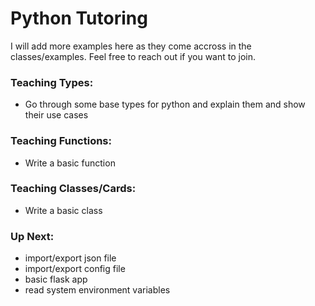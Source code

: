 # Python Tutoring

I will add more examples here as they come accross in the classes/examples. Feel free to reach out if you want to join. 

### Teaching Types: 
 - Go through some base types for python and explain them and show their use cases
### Teaching Functions: 
 - Write a basic function 
### Teaching Classes/Cards:
 - Write a basic class 

### Up Next: 
 - import/export json file
 - import/export config file
 - basic flask app
 - read system environment variables 
